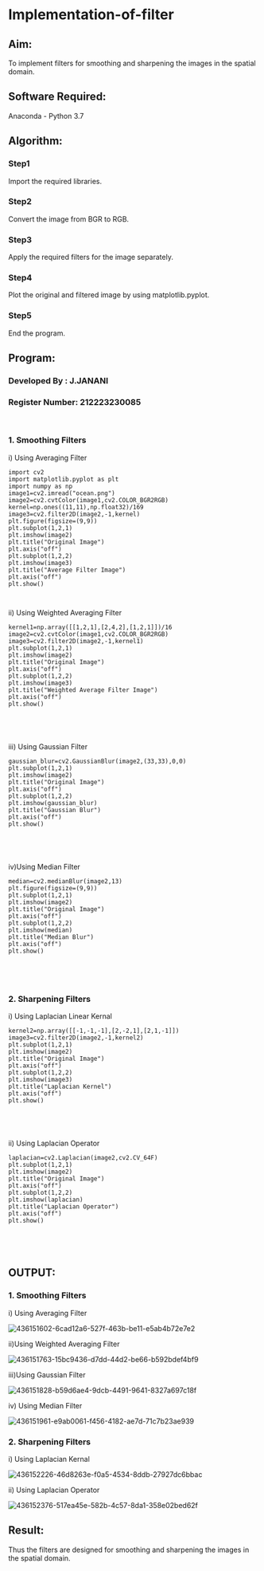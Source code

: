 # Implementation-of-filter
## Aim:
To implement filters for smoothing and sharpening the images in the spatial domain.

## Software Required:
Anaconda - Python 3.7

## Algorithm:
### Step1
Import the required libraries.

### Step2

Convert the image from BGR to RGB.

### Step3

Apply the required filters for the image separately.

### Step4
Plot the original and filtered image by using matplotlib.pyplot.

### Step5

End the program.

## Program:
### Developed By   : J.JANANI
### Register Number: 212223230085
</br>

### 1. Smoothing Filters

i) Using Averaging Filter
```
import cv2
import matplotlib.pyplot as plt
import numpy as np
image1=cv2.imread("ocean.png")
image2=cv2.cvtColor(image1,cv2.COLOR_BGR2RGB)
kernel=np.ones((11,11),np.float32)/169
image3=cv2.filter2D(image2,-1,kernel)
plt.figure(figsize=(9,9))
plt.subplot(1,2,1)
plt.imshow(image2)
plt.title("Original Image")
plt.axis("off")
plt.subplot(1,2,2)
plt.imshow(image3)
plt.title("Average Filter Image")
plt.axis("off")
plt.show()



```
ii) Using Weighted Averaging Filter
```
kernel1=np.array([[1,2,1],[2,4,2],[1,2,1]])/16
image2=cv2.cvtColor(image1,cv2.COLOR_BGR2RGB)
image3=cv2.filter2D(image2,-1,kernel1)
plt.subplot(1,2,1)
plt.imshow(image2)
plt.title("Original Image")
plt.axis("off")
plt.subplot(1,2,2)
plt.imshow(image3)
plt.title("Weighted Average Filter Image")
plt.axis("off")
plt.show()





```
iii) Using Gaussian Filter
```
gaussian_blur=cv2.GaussianBlur(image2,(33,33),0,0)
plt.subplot(1,2,1)
plt.imshow(image2)
plt.title("Original Image")
plt.axis("off")
plt.subplot(1,2,2)
plt.imshow(gaussian_blur)
plt.title("Gaussian Blur")
plt.axis("off")
plt.show()





```
iv)Using Median Filter
```
median=cv2.medianBlur(image2,13)
plt.figure(figsize=(9,9))
plt.subplot(1,2,1)
plt.imshow(image2)
plt.title("Original Image")
plt.axis("off")
plt.subplot(1,2,2)
plt.imshow(median)
plt.title("Median Blur")
plt.axis("off")
plt.show()





```

### 2. Sharpening Filters
i) Using Laplacian Linear Kernal
```
kernel2=np.array([[-1,-1,-1],[2,-2,1],[2,1,-1]])
image3=cv2.filter2D(image2,-1,kernel2)
plt.subplot(1,2,1)
plt.imshow(image2)
plt.title("Original Image")
plt.axis("off")
plt.subplot(1,2,2)
plt.imshow(image3)
plt.title("Laplacian Kernel")
plt.axis("off")
plt.show()





```
ii) Using Laplacian Operator
```
laplacian=cv2.Laplacian(image2,cv2.CV_64F)
plt.subplot(1,2,1)
plt.imshow(image2)
plt.title("Original Image")
plt.axis("off")
plt.subplot(1,2,2)
plt.imshow(laplacian)
plt.title("Laplacian Operator")
plt.axis("off")
plt.show()





```

## OUTPUT:
### 1. Smoothing Filters


i) Using Averaging Filter

![436151602-6cad12a6-527f-463b-be11-e5ab4b72e7e2](https://github.com/user-attachments/assets/f02789dd-741d-450c-95d3-5c803fd7f334)


ii)Using Weighted Averaging Filter

![436151763-15bc9436-d7dd-44d2-be66-b592bdef4bf9](https://github.com/user-attachments/assets/894c945f-d460-491b-8df8-2c604522bfd5)


iii)Using Gaussian Filter

![436151828-b59d6ae4-9dcb-4491-9641-8327a697c18f](https://github.com/user-attachments/assets/5fb47f0d-56d0-4da4-af69-24bc877f14dc)


iv) Using Median Filter

![436151961-e9ab0061-f456-4182-ae7d-71c7b23ae939](https://github.com/user-attachments/assets/84927696-1118-413d-9b72-ec9255c971c6)


### 2. Sharpening Filters


i) Using Laplacian Kernal

![436152226-46d8263e-f0a5-4534-8ddb-27927dc6bbac](https://github.com/user-attachments/assets/562b414a-ed79-4aaa-a69b-8b11b1c491f7)


ii) Using Laplacian Operator

![436152376-517ea45e-582b-4c57-8da1-358e02bed62f](https://github.com/user-attachments/assets/7a8acf9e-d877-4616-8ed7-1191138c50a3)


## Result:
Thus the filters are designed for smoothing and sharpening the images in the spatial domain.
